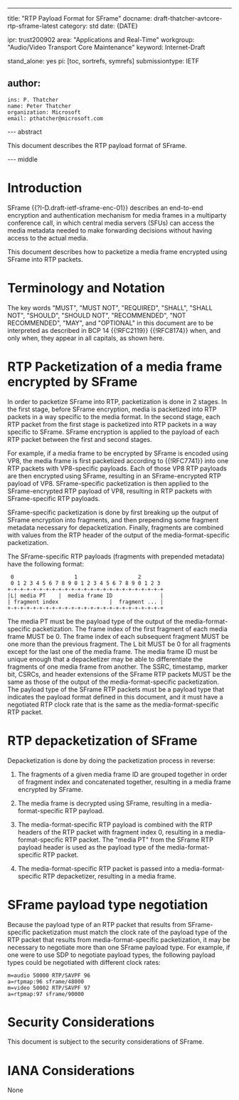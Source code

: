 ---
title: "RTP Payload Format for SFrame"
docname: draft-thatcher-avtcore-rtp-sframe-latest
category: std
date: {DATE}

ipr: trust200902
area: "Applications and Real-Time"
workgroup: "Audio/Video Transport Core Maintenance"
keyword: Internet-Draft

stand_alone: yes
pi: [toc, sortrefs, symrefs]
submissiontype: IETF

author:
 -
    ins: P. Thatcher
    name: Peter Thatcher
    organization: Microsoft
    email: pthatcher@microsoft.com

--- abstract

This document describes the RTP payload format of SFrame.

--- middle

# Introduction

SFrame {{?I-D.draft-ietf-sframe-enc-01}} describes an end-to-end encryption and authentication mechanism
for media frames in a multiparty conference call, in which central media servers (SFUs) can access the
media metadata needed to make forwarding decisions without having access to the actual media.

This document describes how to packetize a media frame encrypted using SFrame into RTP packets.

# Terminology and Notation

The key words "MUST", "MUST NOT", "REQUIRED", "SHALL", "SHALL NOT", "SHOULD",
"SHOULD NOT", "RECOMMENDED", "NOT RECOMMENDED", "MAY", and "OPTIONAL" in this
document are to be interpreted as described in BCP 14 {{!RFC2119}} {{!RFC8174}}
when, and only when, they appear in all capitals, as shown here.


# RTP Packetization of a media frame encrypted by SFrame

In order to packetize SFrame into RTP, packetization is done in 2 stages.
In the first stage, before SFrame encryption, media is packetized into RTP packets in a way specific to the media format.
In the second stage, each RTP packet from the first stage is packetized into RTP packets in a way specific to SFrame.
SFrame encryption is applied to the payload of each RTP packet between the first and second stages.

For example, if a media frame to be encrypted by SFrame is encoded using VP8, the media frame is first
packetized according to {{!RFC7741}} into one RTP packets with VP8-specific payloads.  Each of those
VP8 RTP payloads are then encrypted using SFrame, resulting in an SFrame-encrypted RTP payload of VP8.
SFrame-specific packetization is then applied to the SFrame-encrypted RTP payload of VP8, resulting in
RTP packets with SFrame-specific RTP payloads.

SFrame-specific packetization is done by first breaking up the output of SFrame encryption
into fragments, and then prepending some fragment metadata necessary for depacketization.  Finally,
fragments are combined with values from the RTP header of the output of the media-format-specific
packetization.

The SFrame-specific RTP payloads (fragments with prepended metadata) have the following format:

~~~
 0                   1                   2
 0 1 2 3 4 5 6 7 8 9 0 1 2 3 4 5 6 7 8 9 0 1 2 3
+-+-+-+-+-+-+-+-+-+-+-+-+-+-+-+-+-+-+-+-+-+-+-+-+
|L| media PT    |  media frame ID               |
| fragment index                |  fragment ... |
+-+-+-+-+-+-+-+-+-+-+-+-+-+-+-+-+-+-+-+-+-+-+-+-+
~~~

The media PT must be the payload type of the output of the media-format-specific packetization.
The frame index of the first fragment of each media frame MUST be 0.
The frame index of each subsequent fragment MUST be one more than the previous fragment.
The L bit MUST be 0 for all fragments except for the last one of the media frame.
The media frame ID must be unique enough that a depacketizer may be able to differentiate
the fragments of one media frame from another.
The SSRC, timestamp, marker bit, CSRCs, and header extensions of the SFrame RTP packets MUST be the same
as those of the output of the media-format-specific packetization.
The payload type of the SFrame RTP packets must be a payload type that indicates the payload
format defined in this document, and it must have a negotiated RTP clock rate that is the same as the
media-format-specific RTP packet.

# RTP depacketization of SFrame

Depacketization is done by doing the packetization process in reverse:

1. The fragments of a given media frame ID are grouped together in order of fragment index and concatenated together, resulting in a media frame encrypted by SFrame.

2. The media frame is decrypted using SFrame, resulting in a media-format-specific RTP payload.

3. The media-format-specific RTP payload is combined with the RTP headers of the RTP packet with fragment index 0, resulting in a media-format-specific RTP packet.
   The "media PT" from the SFrame RTP payload header is used as the payload type of the media-format-specific RTP packet.

4. The media-format-specific RTP packet is passed into a media-format-specific RTP depacketizer, resulting in a media frame.


# SFrame payload type negotiation

Because the payload type of an RTP packet that results from SFrame-specific packetization must match the
clock rate of the payload type of the RTP packet that results from media-format-specific packetization,
it may be necessary to negotiate more than one SFrame payload type.  For example, if one were to use SDP
to negotiate payload types, the following payload types could be negotiated with different clock rates:

~~~
m=audio 50000 RTP/SAVPF 96
a=rtpmap:96 sframe/48000
m=video 50002 RTP/SAVPF 97
a=rtpmap:97 sframe/90000
~~~

# Security Considerations

This document is subject to the security considerations of SFrame.

# IANA Considerations

None
